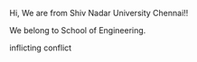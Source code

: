 ﻿Hi, We are from Shiv Nadar University Chennai!!

We belong to School of Engineering.

inflicting conflict
